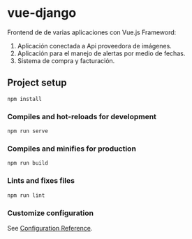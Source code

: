 # vue-django

Frontend de de varias aplicaciones con Vue.js Frameword:

1. Aplicación conectada a Api proveedora de imágenes.
2. Aplicación para el manejo de alertas por medio de fechas.
3. Sistema de compra y facturación.

## Project setup
```
npm install
```

### Compiles and hot-reloads for development
```
npm run serve
```

### Compiles and minifies for production
```
npm run build
```

### Lints and fixes files
```
npm run lint
```

### Customize configuration
See [Configuration Reference](https://cli.vuejs.org/config/).
